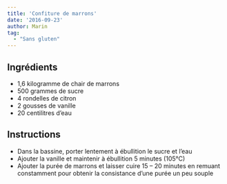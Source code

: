 ```yaml
---
title: 'Confiture de marrons'
date: '2016-09-23'
author: Marin
tag: 
  - "Sans gluten"
---
```

## Ingrédients
- 1,6 kilogramme de chair de marrons
- 500 grammes de sucre
- 4 rondelles de citron
- 2 gousses de vanille
- 20 centilitres d’eau

## Instructions
- Dans la bassine, porter lentement à ébullition le sucre et l’eau
- Ajouter la vanille et maintenir à ébullition 5 minutes (105°C)
- Ajouter la purée de marrons et laisser cuire 15 – 20 minutes en remuant constamment pour obtenir la consistance d’une purée un peu souple

